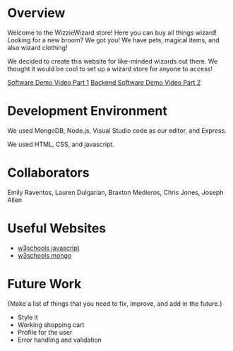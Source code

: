 # Overview

Welcome to the WizzieWizard store! Here you can buy all things wizard! Looking for a new broom? We got you! We have pets, magical items, and also wizard clothing!

We decided to create this website for like-minded wizards out there. We thought it would be cool to set up a wizard store for anyone to access!

[Software Demo Video Part 1](http://youtube.link.goes.here)
[Backend Software Demo Video Part 2](https://www.loom.com/share/4e2ac326aa6a4746a9f70b11e8fc75fc+)

# Development Environment

We used MongoDB, Node.js, Visual Studio code as our editor, and Express.

We used HTML, CSS, and javascript.


# Collaborators

Emily Raventos, Lauren Dulgarian, Braxton Medieros, Chris Jones, Joseph Allen

# Useful Websites

* [w3schools javascript](https://www.w3schools.com/js/)
* [w3schools mongo](https://www.w3schools.com/mongodb/)


# Future Work

{Make a list of things that you need to fix, improve, and add in the future.}
* Style it
* Working shopping cart
* Profile for the user
* Error handling and validation
